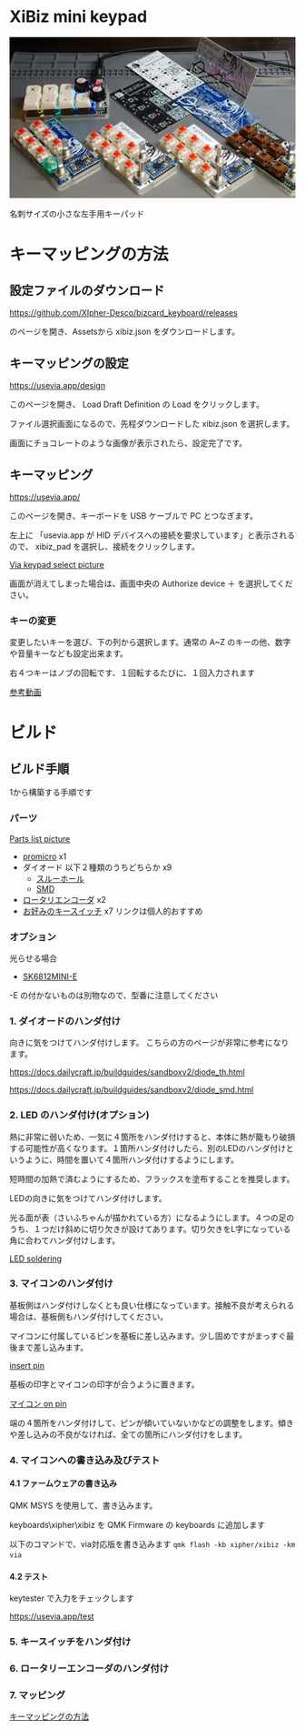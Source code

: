 # XiBiz mini keypad
![bizcard_picture](/image/xibiz_pict.jpg)

名刺サイズの小さな左手用キーパッド

# キーマッピングの方法
## 設定ファイルのダウンロード

https://github.com/XIpher-Desco/bizcard_keyboard/releases

のページを開き、Assetsから xibiz.json をダウンロードします。

## キーマッピングの設定
https://usevia.app/design

このページを開き、 Load Draft Definition の Load をクリックします。

ファイル選択画面になるので、先程ダウンロードした xibiz.json を選択します。

画面にチョコレートのような画像が表示されたら、設定完了です。

## キーマッピング
https://usevia.app/

このページを開き、キーボードを USB ケーブルで PC とつなぎます。

左上に 「usevia.app が HID デバイスへの接続を要求しています」と表示されるので、 xibiz_pad を選択し、接続をクリックします。

[Via keypad select picture](/image/via_select.png)

画面が消えてしまった場合は、画面中央の Authorize device ＋ を選択してください。

### キーの変更
変更したいキーを選び、下の列から選択します。通常の A~Z のキーの他、数字や音量キーなども設定出来ます。

右４つキーはノブの回転です、１回転するたびに、１回入力されます

[参考動画](https://www.youtube.com/watch?v=Ap_3zZtk4TI&loop=0)

# ビルド

## ビルド手順
1から構築する手順です

### パーツ
[Parts list picture](/image/parts.JPG)
- [promicro](https://talpkeyboard.net/items/61f4604eacbcb036350954b6) x1
- ダイオード 以下２種類のうちどちらか x9
  - [スルーホール](https://talpkeyboard.net/items/59eadbffc8f22c15de001638)
  - [SMD](https://talpkeyboard.net/items/6294480b0ebded1af895c437)
- [ロータリエンコーダ](https://talpkeyboard.net/items/5f3f1a597df28129f2fd4b0f) x2
- [お好みのキースイッチ](https://shop.yushakobo.jp/products/6140) x7 リンクは個人的おすすめ

### オプション
光らせる場合
- [SK6812MINI-E](https://akizukidenshi.com/catalog/g/gI-15478/)

-E の付かないものは別物なので、型番に注意してください

### 1. ダイオードのハンダ付け

向きに気をつけてハンダ付けします。
こちらの方のページが非常に参考になります。

https://docs.dailycraft.jp/buildguides/sandboxv2/diode_th.html

https://docs.dailycraft.jp/buildguides/sandboxv2/diode_smd.html

### 2. LED のハンダ付け(オプション)
熱に非常に弱いため、一気に４箇所をハンダ付けすると、本体に熱が籠もり破損する可能性が高くなります。１箇所ハンダ付けしたら、別のLEDのハンダ付けというように、時間を置いて４箇所ハンダ付けするようにします。

短時間の加熱で済むようにするため、フラックスを塗布することを推奨します。

LEDの向きに気をつけてハンダ付けします。

光る面が表（さいふちゃんが描かれている方）になるようにします。４つの足のうち、１つだけ斜めに切り欠きが設けてあります。切り欠きをL字になっている角に合わてハンダ付けします。

[LED soldering](/image/SK6812MINI-E.JPG)

### 3. マイコンのハンダ付け
基板側はハンダ付けしなくとも良い仕様になっています。接触不良が考えられる場合は、基板側もハンダ付けしてください。

マイコンに付属しているピンを基板に差し込みます。少し固めですがまっすぐ最後まで差し込みます。

[insert pin]()

基板の印字とマイコンの印字が合うように置きます。

[マイコン on pin]()

端の４箇所をハンダ付けして、ピンが傾いていないかなどの調整をします。傾きや差し込みの不良がなければ、全ての箇所にハンダ付けをします。

### 4. マイコンへの書き込み及びテスト

#### 4.1 ファームウェアの書き込み
QMK MSYS を使用して、書き込みます。

keyboards\xipher\xibiz を QMK Firmware の keyboards に追加します

以下のコマンドで、via対応版を書き込みます
```qmk flash -kb xipher/xibiz -km via```

#### 4.2 テスト

keytester で入力をチェックします

https://usevia.app/test

### 5. キースイッチをハンダ付け

### 6. ロータリーエンコーダのハンダ付け

### 7. マッピング
[キーマッピングの方法](#キーマッピングの方法)